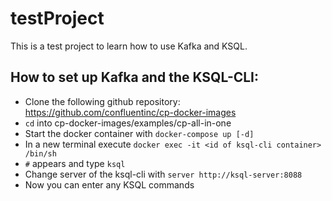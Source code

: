 # testProject

This is a test project to learn how to use Kafka and KSQL.

## How to set up Kafka and the KSQL-CLI:

- Clone the following github repository: https://github.com/confluentinc/cp-docker-images
- `cd` into cp-docker-images/examples/cp-all-in-one
- Start the docker container with `docker-compose up [-d]`
- In a new terminal execute 
    `docker exec -it <id of ksql-cli container> /bin/sh`
- `#` appears and type `ksql`
- Change server of the ksql-cli with 
    `server http://ksql-server:8088`
- Now you can enter any KSQL commands


